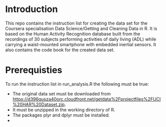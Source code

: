 # Introduction
This repo contains the instruction list for creating the data set for the Coursera specialisation Data Science/Getting and Cleaning Data in R. It is based on the Human Activity Recognition database built from the recordings of 30 subjects performing activities of daily living (ADL) while carrying a waist-mounted smartphone with embedded inertial sensors.
It also contains the code book for the created data set.

# Prerequisties
To run the instruction list in run_analysis.R the following must be true:
- The original data set must be downloaded from https://d396qusza40orc.cloudfront.net/getdata%2Fprojectfiles%2FUCI%20HAR%20Dataset.zip.
- It must be unzipped in the working directory of R.
- The packages plyr and dplyr must be installed.
- 


